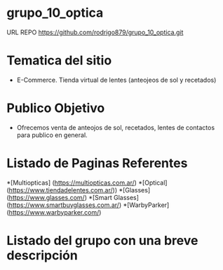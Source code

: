# grupo_10_optica

URL REPO https://github.com/rodrigo879/grupo_10_optica.git

# Tematica del sitio
- E-Commerce. Tienda virtual de lentes (anteojeos de sol y recetados)

# Publico Objetivo
- Ofrecemos venta de anteojos de sol, recetados, lentes de contactos para publico en general.

# Listado de Paginas Referentes
*[Multiopticas] (https://multiopticas.com.ar/)
*[Optical] (https://www.tiendadelentes.com.ar/))
*[Glasses] (https://www.glasses.com/)
*[Smart Glasses] (https://www.smartbuyglasses.com.ar/)
*[WarbyParker] (https://www.warbyparker.com/)

# Listado del grupo con una breve descripción

